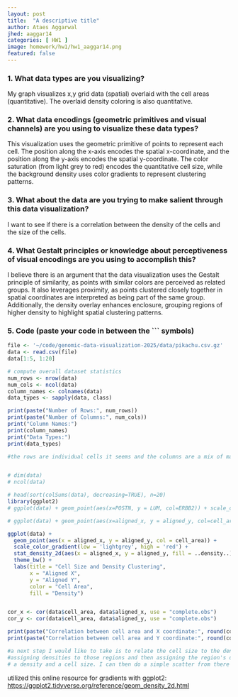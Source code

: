 ```yaml
---
layout: post
title:  "A descriptive title"
author: Ataes Aggarwal
jhed: aaggar14
categories: [ HW1 ]
image: homework/hw1/hw1_aaggar14.png
featured: false
---
```


### 1. What data types are you visualizing?
My graph visualizes x,y grid data (spatial) overlaid with the cell areas (quantitative). The overlaid density coloring is also quantitative. 


### 2. What data encodings (geometric primitives and visual channels) are you using to visualize these data types?
This visualization uses the geometric primitive of points to represent each cell. The position along the x-axis encodes the spatial x-coordinate, and the position along the y-axis encodes the spatial y-coordinate. The color saturation (from light grey to red) encodes the quantitative cell size, while the background density uses color gradients to represent clustering patterns.


### 3. What about the data are you trying to make salient through this data visualization? 
I want to see if there is a correlation between the density of the cells and the size of the cells. 

### 4. What Gestalt principles or knowledge about perceptiveness of visual encodings are you using to accomplish this?
I believe there is an argument that the data visualization uses the Gestalt principle of similarity, as points with similar colors are perceived as related groups. It also leverages proximity, as points clustered closely together in spatial coordinates are interpreted as being part of the same group. Additionally, the density overlay enhances enclosure, grouping regions of higher density to highlight spatial clustering patterns.


### 5. Code (paste your code in between the ``` symbols)

```r
file <- '~/code/genomic-data-visualization-2025/data/pikachu.csv.gz'
data <- read.csv(file)
data[1:5, 1:20]

# compute overall dataset statistics
num_rows <- nrow(data)
num_cols <- ncol(data)
column_names <- colnames(data)
data_types <- sapply(data, class)

print(paste("Number of Rows:", num_rows))
print(paste("Number of Columns:", num_cols))
print("Column Names:")
print(column_names)
print("Data Types:")
print(data_types)

#the rows are individual cells it seems and the columns are a mix of mainly gene expression (integers) and statistics like cell area, x, y coordinates too


# dim(data)
# ncol(data)

# head(sort(colSums(data), decreasing=TRUE), n=20)
library(ggplot2)
# ggplot(data) + geom_point(aes(x=POSTN, y = LUM, col=ERBB2)) + scale_color_gradient(low='lightgrey', high = 'red')

# ggplot(data) + geom_point(aes(x=aligned_x, y = aligned_y, col=cell_area)) + scale_color_gradient(low='lightgrey', high = 'red') + theme_bw()

ggplot(data) +
  geom_point(aes(x = aligned_x, y = aligned_y, col = cell_area)) +
  scale_color_gradient(low = 'lightgrey', high = 'red') +
  stat_density_2d(aes(x = aligned_x, y = aligned_y, fill = ..density..), geom = "raster", contour = FALSE, alpha = 0.5) +
  theme_bw() +
  labs(title = "Cell Size and Density Clustering",
       x = "Aligned X",
       y = "Aligned Y",
       color = "Cell Area",
       fill = "Density")


cor_x <- cor(data$cell_area, data$aligned_x, use = "complete.obs")
cor_y <- cor(data$cell_area, data$aligned_y, use = "complete.obs")

print(paste("Correlation between cell area and X coordinate:", round(cor_x, 3)))
print(paste("Correlation between cell area and Y coordinate:", round(cor_y, 3)))

#a next step I would like to take is to relate the cell size to the density more clearly through partitioning out sections of the x,y grid, 
#assigning densities to those regions and then assigning the region's density to the cells inside the region. Therefore, each cell will have two attributes: 
# a density and a cell size. I can then do a simple scatter from there to visually inspect if there is a correlation. 

```

utilized this online resource for gradients with ggplot2: https://ggplot2.tidyverse.org/reference/geom_density_2d.html
